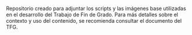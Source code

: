 Repositorio creado para adjuntar los scripts y las imágenes base utilizadas en el desarrollo del Trabajo de Fin de Grado.
Para más detalles sobre el contexto y uso del contenido, se recomienda consultar el documento del TFG.
